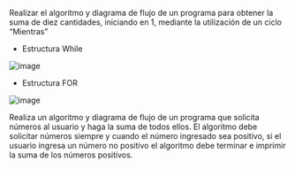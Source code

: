 Realizar el algoritmo y diagrama de flujo de un programa para obtener la suma de diez cantidades, iniciando en 1, mediante la utilización de un ciclo “Mientras”
* Estructura While

![image](https://user-images.githubusercontent.com/101481084/165864456-071b01ff-054c-49f7-8bb1-4fc628c7aa6f.png)


* Estructura FOR

![image](https://user-images.githubusercontent.com/101481084/161370755-62b03d57-f913-49e5-96fb-daac90e550b3.png)


Realiza un algoritmo y diagrama de flujo de un programa que solicita números al usuario y haga la suma de todos ellos. El algoritmo debe solicitar números siempre y cuando el número ingresado sea positivo, si el usuario ingresa un número no positivo el algoritmo debe terminar e imprimir la suma de los números positivos.

